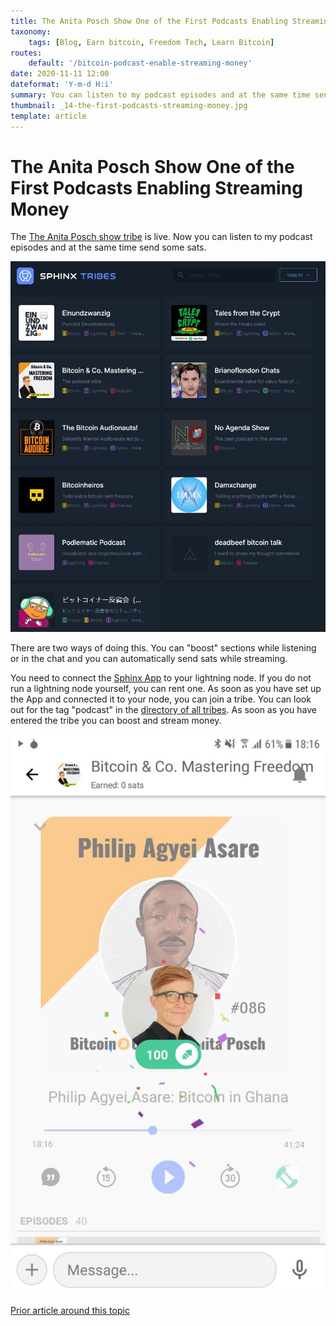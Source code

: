 ```yaml
---
title: The Anita Posch Show One of the First Podcasts Enabling Streaming Money
taxonomy:
    tags: [Blog, Earn bitcoin, Freedom Tech, Learn Bitcoin]
routes:
    default: '/bitcoin-podcast-enable-streaming-money'
date: 2020-11-11 12:00
dateformat: 'Y-m-d H:i'
summary: You can listen to my podcast episodes and at the same time send some sats to show your appreciation.
thumbnail: _14-the-first-podcasts-streaming-money.jpg
template: article
---
```



# The Anita Posch Show One of the First Podcasts Enabling Streaming Money

The <a href="https://tribes.sphinx.chat/" target="_blank" rel="noopener noreferrer">The Anita Posch show tribe</a> is live. Now you can listen to my podcast episodes and at the same time send some sats.

![Paying bitcoin while listening](_14-the-first-podcasts-streaming-money.jpg)

There are two ways of doing this. You can "boost" sections while listening or in the chat and you can automatically send sats while streaming.

You need to connect the <a href="https://sphinx.chat/" target="_blank" rel="noopener noreferrer">Sphinx App</a> to your lightning node. If you do not run a lightning node yourself, you can rent one. As soon as you have set up the App and connected it to your node, you can join a tribe. You can look out for the tag "podcast" in the <a href="https://tribes.sphinx.chat/" target="_blank" rel="noopener noreferrer">directory of all tribes</a>. As soon as you have entered the tribe you can boost and stream money.

![Sphinx chat app](_14-sphinx-chat-podcast.jpg)

[Prior article around this topic](https://anitaposch.com/streaming-money-podcast-player/)